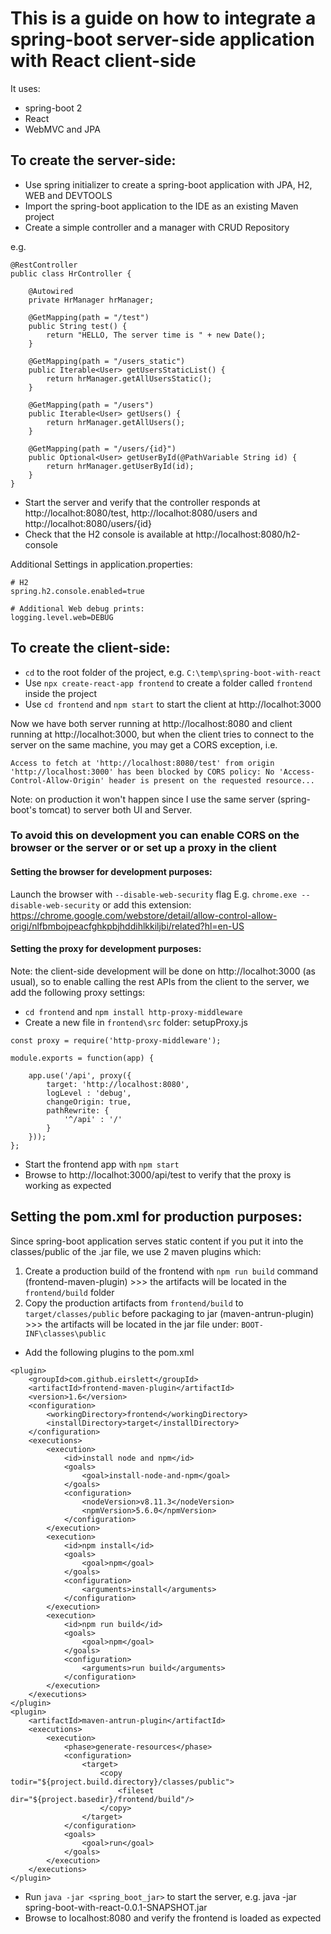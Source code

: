 # This is a guide on how to integrate a spring-boot server-side application with React client-side

It uses: 

- spring-boot 2
- React
- WebMVC and JPA

## To create the server-side:

- Use spring initializer to create a spring-boot application with JPA, H2, WEB and DEVTOOLS
- Import the spring-boot application to the IDE as an existing Maven project
- Create a simple controller and a manager with CRUD Repository

e.g.
```
@RestController
public class HrController {

	@Autowired
	private HrManager hrManager;
	
	@GetMapping(path = "/test")
	public String test() {
		return "HELLO, The server time is " + new Date();
	}
	
	@GetMapping(path = "/users_static")
	public Iterable<User> getUsersStaticList() {
		return hrManager.getAllUsersStatic();
	}
	
	@GetMapping(path = "/users")
	public Iterable<User> getUsers() {
		return hrManager.getAllUsers();
	}
	
	@GetMapping(path = "/users/{id}")
	public Optional<User> getUserById(@PathVariable String id) {
		return hrManager.getUserById(id);
	}
}
```

- Start the server and verify that the controller responds at http://localhot:8080/test, http://localhot:8080/users and http://localhot:8080/users/{id} 
- Check that the H2 console is available at http://localhost:8080/h2-console

Additional Settings in application.properties:
```
# H2
spring.h2.console.enabled=true

# Additional Web debug prints:
logging.level.web=DEBUG
```

## To create the client-side:

- `cd` to the root folder of the project, e.g. `C:\temp\spring-boot-with-react`
- Use `npx create-react-app frontend` to create a folder called `frontend` inside the project
- Use `cd frontend` and `npm start` to start the client at http://localhot:3000

Now we have both server running at http://localhost:8080 and client running at http://localhot:3000, but when the client tries to connect to the server on the same machine, you may get a CORS exception, i.e. 
```
Access to fetch at 'http://localhost:8080/test' from origin 'http://localhost:3000' has been blocked by CORS policy: No 'Access-Control-Allow-Origin' header is present on the requested resource...
```
Note: on production it won't happen since I use the same server (spring-boot's tomcat) to server both UI and Server. 

### To avoid this on development you can enable CORS on the browser or the server or or set up a proxy in the client

#### Setting the browser for development purposes:
Launch the browser with `--disable-web-security` flag
E.g. `chrome.exe --disable-web-security`
or add this extension:
https://chrome.google.com/webstore/detail/allow-control-allow-origi/nlfbmbojpeacfghkpbjhddihlkkiljbi/related?hl=en-US

#### Setting the proxy for development purposes:
Note: the client-side development will be done on http://localhot:3000 (as usual), so to enable calling the rest APIs from the client to the server, we add the following proxy settings:

- `cd frontend` and `npm install http-proxy-middleware`
- Create a new file in `frontend\src` folder: setupProxy.js

```
const proxy = require('http-proxy-middleware');

module.exports = function(app) {
	
	app.use('/api', proxy({
	    target: 'http://localhost:8080', 
	    logLevel : 'debug',
	    changeOrigin: true,
	    pathRewrite: {
	        '^/api' : '/'
	    }
	}));
};
```
- Start the frontend app with `npm start`
- Browse to http://localhot:3000/api/test to verify that the proxy is working as expected

## Setting the pom.xml for production purposes:
Since spring-boot application serves static content if you put it into the classes/public of the .jar file, we use 2 maven plugins which:
1. Create a production build of the frontend with `npm run build` command (frontend-maven-plugin) >>> the artifacts will be located in the `frontend/build` folder
2. Copy the production artifacts from `frontend/build` to `target/classes/public` before packaging to jar (maven-antrun-plugin) >>> the artifacts will be located in the jar file under: `BOOT-INF\classes\public`

- Add the following plugins to the pom.xml
```
<plugin>
    <groupId>com.github.eirslett</groupId>
    <artifactId>frontend-maven-plugin</artifactId>
    <version>1.6</version>
    <configuration>
        <workingDirectory>frontend</workingDirectory>
        <installDirectory>target</installDirectory>
    </configuration>
    <executions>
        <execution>
            <id>install node and npm</id>
            <goals>
                <goal>install-node-and-npm</goal>
            </goals>
            <configuration>
                <nodeVersion>v8.11.3</nodeVersion>
                <npmVersion>5.6.0</npmVersion>
            </configuration>
        </execution>
        <execution>
            <id>npm install</id>
            <goals>
                <goal>npm</goal>
            </goals>
            <configuration>
                <arguments>install</arguments>
            </configuration>
        </execution>
        <execution>
            <id>npm run build</id>
            <goals>
                <goal>npm</goal>
            </goals>
            <configuration>
                <arguments>run build</arguments>
            </configuration>
        </execution>
    </executions>
</plugin>
<plugin>
    <artifactId>maven-antrun-plugin</artifactId>
    <executions>
        <execution>
            <phase>generate-resources</phase>
            <configuration>
                <target>
                    <copy todir="${project.build.directory}/classes/public">
                        <fileset dir="${project.basedir}/frontend/build"/>
                    </copy>
                </target>
            </configuration>
            <goals>
                <goal>run</goal>
            </goals>
        </execution>
    </executions>
</plugin>
```
- Run `java -jar <spring_boot_jar>` to start the server, e.g. java -jar spring-boot-with-react-0.0.1-SNAPSHOT.jar
- Browse to localhost:8080 and verify the frontend is loaded as expected